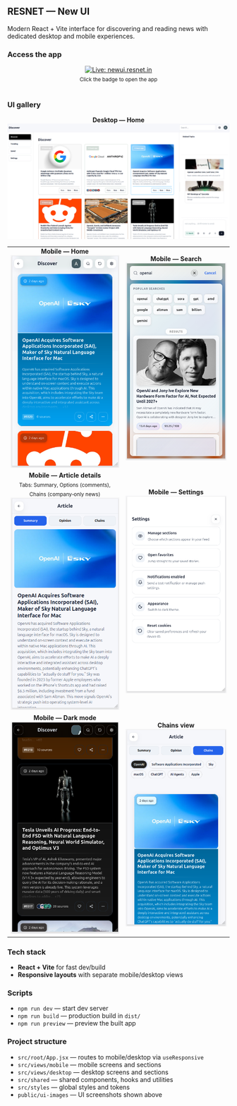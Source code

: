 ## RESNET — New UI

Modern React + Vite interface for discovering and reading news with dedicated desktop and mobile experiences.

### Access the app

<p align="center">
  <a href="https://newui.resnet.in">
    <img alt="Live: newui.resnet.in" src="https://img.shields.io/badge/Live-newui.resnet.in-2ea44f?style=for-the-badge" />
  </a>
  <br/>
  <sub>Click the badge to open the app</sub>
  <br/><br/>
</p>

### UI gallery

<p align="center">
  <b>Desktop — Home</b><br/>
  <img src="public/ui-images/image.png" alt="Desktop Home" width="1200" />
</p>

<table>
  <tr>
    <td align="center">
      <b>Mobile — Home</b><br/>
      <img src="public/ui-images/image%20copy.png" alt="Mobile Home" width="360" />
    </td>
    <td align="center">
      <b>Mobile — Search</b><br/>
      <img src="public/ui-images/image%20copy%202.png" alt="Search results UI" width="360" />
    </td>
  </tr>
  <tr>
    <td align="center">
      <b>Mobile — Article details</b><br/>
      <sub>Tabs: Summary, Options (comments), Chains (company‑only news)</sub><br/>
      <img src="public/ui-images/image%20copy%203.png" alt="Mobile Article Details with tabs" width="360" />
    </td>
    <td align="center">
      <b>Mobile — Settings</b><br/>
      <img src="public/ui-images/image%20copy%205.png" alt="Settings page" width="360" />
    </td>
  </tr>
  <tr>
    <td align="center">
      <b>Mobile — Dark mode</b><br/>
      <img src="public/ui-images/image%20copy%206.png" alt="Mobile dark mode" width="360" />
    </td>
    <td align="center">
      <b>Chains view</b><br/>
      <img src="public/ui-images/image%20copy%204.png" alt="Chains UI" width="360" />
    </td>
  </tr>
  
</table>

### Tech stack
- **React + Vite** for fast dev/build
- **Responsive layouts** with separate mobile/desktop views

### Scripts
- `npm run dev` — start dev server
- `npm run build` — production build in `dist/`
- `npm run preview` — preview the built app

### Project structure
- `src/root/App.jsx` — routes to mobile/desktop via `useResponsive`
- `src/views/mobile` — mobile screens and sections
- `src/views/desktop` — desktop screens and sections
- `src/shared` — shared components, hooks and utilities
- `src/styles` — global styles and tokens
- `public/ui-images` — UI screenshots shown above
